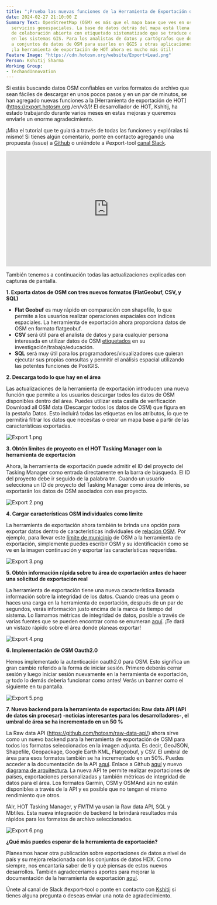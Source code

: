 ```yaml
---
title: "¡Prueba las nuevas funciones de la Herramienta de Exportación de HOT!"
date: 2024-02-27 21:10:00 Z
Summary Text: OpenStreetMap (OSM) es más que el mapa base que ves en osm.org u otros
  servicios geoespaciales. La base de datos detrás del mapa está llena de datos espaciales
  de colaboración abierta con etiquetado sistematizado que se traduce en atributos
  en los sistemas GIS. Para los analistas de datos y cartógrafos que desean acceder
  a conjuntos de datos de OSM para usarlos en QGIS u otras aplicaciones similares,
  ¡la herramienta de exportación de HOT ahora es mucho más útil!
Feature Image: "https://cdn.hotosm.org/website/Export+Lead.png"
Person: Kshitij Sharma
Working Group:
- TechandInnovation
---
```


Si estás buscando datos OSM confiables en varios formatos de archivo que sean fáciles de descargar en unos pocos pasos y en un par de minutos, se han agregado nuevas funciones a la [Herramienta de exportación de HOT](https://export.hotosm.org /en/v3/)! El desarrollador de HOT, Kshitij, ha estado trabajando durante varios meses en estas mejoras y queremos enviarle un enorme agradecimiento.

¡Mira el tutorial que te guiará a través de todas las funciones y explóralas tú mismo! Si tienes algún comentario, ponte en contacto agregando una propuesta (issue) a [Github](https://github.com/hotosm/osm-export-tool) o uniéndote a #export-tool [canal Slack](https://slack.hotosm.org/).

<iframe width="560" height="315" src="https://www.youtube.com/embed/vxEDFAVfOTo?si=kdBJGdubn3UrqdnS" title="YouTube video player" frameborder="0" allow="accelerometer; autoplay; clipboard-write; encrypted-media; gyroscope; picture-in-picture; web-share" allowfullscreen></iframe>

También tenemos a continuación todas las actualizaciones explicadas con capturas de pantalla.

**1. Exporta datos de OSM con tres nuevos formatos (FlatGeobuf, CSV, y SQL)**

* **Flat Geobuf** es muy rápido en comparación con shapefile, lo que permite a los usuarios realizar operaciones espaciales con índices espaciales. La herramienta de exportación ahora proporciona datos de OSM en formato flatgeobuf.
* **CSV** será útil para el analista de datos y para cualquier persona interesada en utilizar datos de OSM [etiquetados](https://wiki.openstreetmap.org/wiki/Tags) en su investigación/trabajo/educación.
* **SQL** será muy útil para los programadores/visualizadores que quieran ejecutar sus propias consultas y permitir el análisis espacial utilizando las potentes funciones de PostGIS.

**2. Descarga todo lo que hay en el área**

Las actualizaciones de la herramienta de exportación introducen una nueva función que permite a los usuarios descargar todos los datos de OSM disponibles dentro del área. Puedes utilizar esta casilla de verificación Download all OSM data (Descargar todos los datos de OSM) que figura en la pestaña Datos. Esto incluirá todas las etiquetas en los atributos, lo que te permitirá filtrar los datos que necesitas o crear un mapa base a partir de las características exportadas.

![Export 1.png](https://cdn.hotosm.org/website/Export+1.png)

**3. Obtén límites de proyecto en el HOT Tasking Manager con la herramienta de exportación**

Ahora, la herramienta de exportación puede admitir el ID del proyecto del Tasking Manager como entrada directamente en la barra de búsqueda. El ID del proyecto debe ir seguido de la palabra tm. Cuando un usuario selecciona un ID de proyecto del Tasking Manager como área de interés, se exportarán los datos de OSM asociados con ese proyecto.

![Export 2.png](https://cdn.hotosm.org/website/Export+2.png)

**4. Cargar características OSM individuales como límite**

La herramienta de exportación ahora también te brinda una opción para exportar datos dentro de características individuales de [relación OSM](https://wiki.openstreetmap.org/wiki/Relation). Por ejemplo, para llevar este [límite de municipio](https://www.openstreetmap.org/relation/6104486#map=11/28.2094/83.9733) de OSM a la herramienta de exportación, simplemente puedes escribir OSM y su identificación como se ve en la imagen  continuación y exportar las características requeridas.

![Export 3.png](https://cdn.hotosm.org/website/Export+3.png)

**5. Obtén información rápida sobre tu área de exportación antes de hacer una solicitud de exportación real**

La herramienta de exportación tiene una nueva característica llamada información sobre la integridad de los datos. Cuando creas una geom o haces una carga en la herramienta de exportación, después de un par de segundos, verás información justo encima de la marca de tiempo del sistema. Lo llamamos métricas de integridad de datos, posible a través de varias fuentes que se pueden encontrar como se enumeran [aquí](https://github.com/hotosm/raw-data-api/blob/develop/docs/src/stats/indicators.md). ¡Te dará un vistazo rápido sobre el área donde planeas exportar!

![Export 4.png](https://cdn.hotosm.org/website/Export+4.png)

**6. Implementación de OSM Oauth2.0**

Hemos implementado la autenticación oauth2.0 para OSM. Esto significa un gran cambio referido a la forma de iniciar sesión. Primero deberás cerrar sesión y luego iniciar sesión nuevamente en la herramienta de exportación, ¡y todo lo demás debería funcionar como antes! Verás un banner como el siguiente en tu pantalla.

![Export 5.png](https://cdn.hotosm.org/website/Export+5.png)

**7. Nuevo backend para la herramienta de exportación: Raw data API (API de datos sin procesar) -noticias interesantes para los desarrolladores-, el umbral de área se ha incrementado en un 50 %**

La Raw data API (https://github.com/hotosm/raw-data-api/) ahora sirve como un nuevo backend para la herramienta de exportación de OSM para todos los formatos seleccionados en la imagen adjunta. Es decir, GeoJSON, Shapefile, Geopackage, Google Earth KML, Flatgeobuf, y CSV. El umbral de área para esos formatos también se ha incrementado en un 50%. Puedes acceder a la documentación de la API [aquí](https://api-prod.raw-data.hotosm.org/v1/redoc). Enlace a Github [aquí](https://github.com/hotosm/export-tool-api) y nuevo [diagrama de arquitectura](https://miro.com/welcomeonboard/OFIxRlBWUHU0bmIyb2FPZkJqSDhYVzc1ektqZDFzSXRJU1VHTTdYRVlraFVkNUVmUTcweHRvZXRwTDJKZ0ZsMnwzNDU4NzY0NTE1MDkwMjQ0MzIzfDI=?share_link_id=26271906711). La nueva API te permite realizar exportaciones de países, exportaciones personalizadas y también métricas de integridad de datos para el área. Los formatos Garmin, OSM y OSMAnd aún no están disponibles a través de la API y es posible que no tengan el mismo rendimiento que otros.

fAIr, HOT Tasking Manager, y FMTM ya usan la Raw data API, SQL y Mbtiles. Esta nueva integración de backend te brindará resultados más rápidos para los formatos de archivo seleccionados.

![Export 6.png](https://cdn.hotosm.org/website/Export+6.png)

**¿Qué más puedes esperar de la herramienta de exportación?**

Planeamos hacer otra publicación sobre exportaciones de datos a nivel de país y su mejora relacionada con los conjuntos de datos HDX. Como siempre, nos encantaría saber de ti y qué piensas de estos nuevos desarrollos. También agradeceríamos aportes para mejorar la documentación de la herramienta de exportación [aquí](https://github.com/hotosm/osm-export-tool/tree/master/ui/app/components/help).

Únete al canal de Slack #export-tool o ponte en contacto con [Kshitij](mailto:kshitij.sharma@hotosm.org) si tienes alguna pregunta o deseas enviar una nota de agradecimiento.

